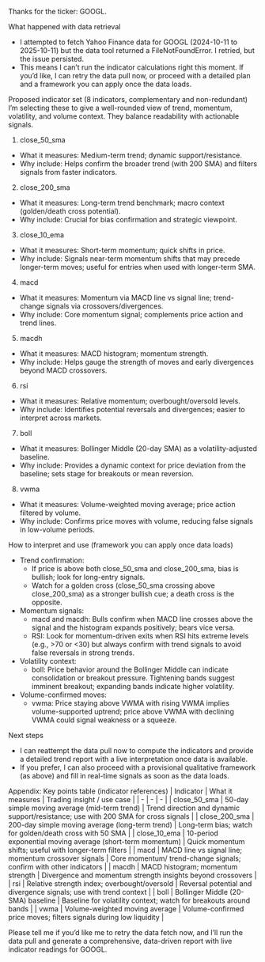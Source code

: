 Thanks for the ticker: GOOGL.

What happened with data retrieval
- I attempted to fetch Yahoo Finance data for GOOGL (2024-10-11 to 2025-10-11) but the data tool returned a FileNotFoundError. I retried, but the issue persisted.
- This means I can’t run the indicator calculations right this moment. If you’d like, I can retry the data pull now, or proceed with a detailed plan and a framework you can apply once the data loads.

Proposed indicator set (8 indicators, complementary and non-redundant)
I’m selecting these to give a well-rounded view of trend, momentum, volatility, and volume context. They balance readability with actionable signals.

1) close_50_sma
- What it measures: Medium-term trend; dynamic support/resistance.
- Why include: Helps confirm the broader trend (with 200 SMA) and filters signals from faster indicators.

2) close_200_sma
- What it measures: Long-term trend benchmark; macro context (golden/death cross potential).
- Why include: Crucial for bias confirmation and strategic viewpoint.

3) close_10_ema
- What it measures: Short-term momentum; quick shifts in price.
- Why include: Signals near-term momentum shifts that may precede longer-term moves; useful for entries when used with longer-term SMA.

4) macd
- What it measures: Momentum via MACD line vs signal line; trend-change signals via crossovers/divergences.
- Why include: Core momentum signal; complements price action and trend lines.

5) macdh
- What it measures: MACD histogram; momentum strength.
- Why include: Helps gauge the strength of moves and early divergences beyond MACD crossovers.

6) rsi
- What it measures: Relative momentum; overbought/oversold levels.
- Why include: Identifies potential reversals and divergences; easier to interpret across markets.

7) boll
- What it measures: Bollinger Middle (20-day SMA) as a volatility-adjusted baseline.
- Why include: Provides a dynamic context for price deviation from the baseline; sets stage for breakouts or mean reversion.

8) vwma
- What it measures: Volume-weighted moving average; price action filtered by volume.
- Why include: Confirms price moves with volume, reducing false signals in low-volume periods.

How to interpret and use (framework you can apply once data loads)
- Trend confirmation:
  - If price is above both close_50_sma and close_200_sma, bias is bullish; look for long-entry signals.
  - Watch for a golden cross (close_50_sma crossing above close_200_sma) as a stronger bullish cue; a death cross is the opposite.
- Momentum signals:
  - macd and macdh: Bulls confirm when MACD line crosses above the signal and the histogram expands positively; bears vice versa.
  - RSI: Look for momentum-driven exits when RSI hits extreme levels (e.g., >70 or <30) but always confirm with trend signals to avoid false reversals in strong trends.
- Volatility context:
  - boll: Price behavior around the Bollinger Middle can indicate consolidation or breakout pressure. Tightening bands suggest imminent breakout; expanding bands indicate higher volatility.
- Volume-confirmed moves:
  - vwma: Price staying above VWMA with rising VWMA implies volume-supported uptrend; price above VWMA with declining VWMA could signal weakness or a squeeze.

Next steps
- I can reattempt the data pull now to compute the indicators and provide a detailed trend report with a live interpretation once data is available.
- If you prefer, I can also proceed with a provisional qualitative framework (as above) and fill in real-time signals as soon as the data loads.

Appendix: Key points table (indicator references)
| Indicator | What it measures | Trading insight / use case |
| - | - | - |
| close_50_sma | 50-day simple moving average (mid-term trend) | Trend direction and dynamic support/resistance; use with 200 SMA for cross signals |
| close_200_sma | 200-day simple moving average (long-term trend) | Long-term bias; watch for golden/death cross with 50 SMA |
| close_10_ema | 10-period exponential moving average (short-term momentum) | Quick momentum shifts; useful with longer-term filters |
| macd | MACD line vs signal line; momentum crossover signals | Core momentum/ trend-change signals; confirm with other indicators |
| macdh | MACD histogram; momentum strength | Divergence and momentum strength insights beyond crossovers |
| rsi | Relative strength index; overbought/oversold | Reversal potential and divergence signals; use with trend context |
| boll | Bollinger Middle (20-SMA) baseline | Baseline for volatility context; watch for breakouts around bands |
| vwma | Volume-weighted moving average | Volume-confirmed price moves; filters signals during low liquidity |

Please tell me if you’d like me to retry the data fetch now, and I’ll run the data pull and generate a comprehensive, data-driven report with live indicator readings for GOOGL.
